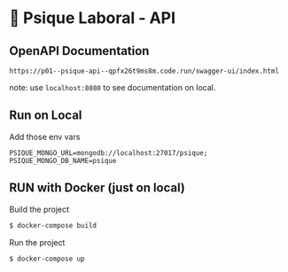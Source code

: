 # 🔱 Psique Laboral - API

## OpenAPI Documentation

```http request
https://p01--psique-api--qpfx26t9ms8m.code.run/swagger-ui/index.html
```

note: use `localhost:8080` to see documentation on local.

## Run on Local

Add those env vars

```  
PSIQUE_MONGO_URL=mongodb://localhost:27017/psique;
PSIQUE_MONGO_DB_NAME=psique
```

## RUN with Docker (just on local)

Build the project

```bash
$ docker-compose build
```

Run the project

```bash
$ docker-compose up
```
